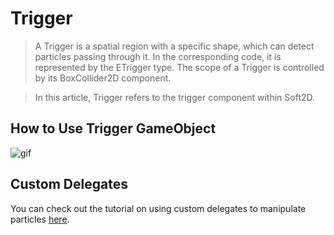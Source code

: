 # Trigger

> A Trigger is a spatial region with a specific shape, which can detect particles passing through it. In the corresponding code, it is represented by the ETrigger type. The scope of a Trigger is controlled by its BoxCollider2D component.

> In this article, Trigger refers to the trigger component within Soft2D.

## How to Use Trigger GameObject

![gif](../../GIFs/Trigger.gif)

## Custom Delegates

You can check out the tutorial on using custom delegates to manipulate particles [here](../Advance/CustomTrigger.md).